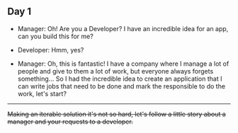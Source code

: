 ## Day 1

- Manager: Oh! Are you a Developer? I have an incredible idea for an app, can you build this for me?

- Developer: Hmm, yes?

- Manager: Oh, this is fantastic! I have a company where I  manage a lot of people and give to them a lot of work, but everyone always forgets something... So I had the incredible idea to create an application that I can write jobs that need to be done and mark the responsible to do the work, let's start?

---

~~Making an iterable solution it's not so hard, let's follow a little story about a manager and your requests to a developer.~~
